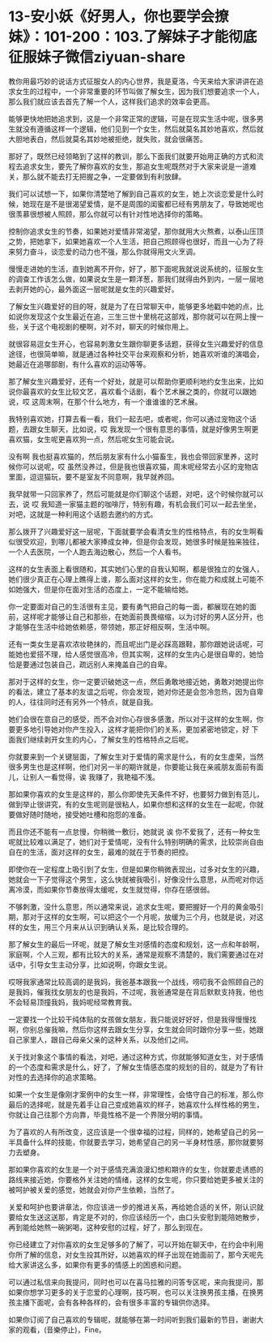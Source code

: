 # 13-安小妖《好男人，你也要学会撩妹》：101-200：103.了解妹子才能彻底征服妹子微信ziyuan-share

教你用最巧妙的说话方式征服女人的内心世界，我是夏洛，今天来给大家讲讲在追求女生的过程中，一个非常重要的环节叫做了解女生，因为我们想要追求一个人，那么我们就应该去首先了解一个人，这样我们追求的效率会更高。

能够更快地把她追求到，这是一个非常正常的逻辑，可是在现实生活中呢，很多男生就没有遵循这样一个逻辑，他们见到一个女生，然后就莫名其妙地喜欢，然后就大胆地表白，然后就莫名其妙地被拒绝，就失败，就会很痛苦。

那好了，既然已经领略到了这样的教训，那么下面我们就要开始用正确的方式和流程去追求女生，要先了解你喜欢的女生，那追女生呢既然对于大家来说是一道难关，那么就不能去打无把握之争，一定要做到有利放肆。

我们可以试想一下，如果你清楚地了解到自己喜欢的女生，她上次谈恋爱是什么时候，她现在是不是很渴望爱情，是不是周围的闺蜜都已经有男朋友了，导致她呢也很羡慕很想被人照顾，那么你就可以有针对性地选择你的策略。

控制你追求女生的节奏，如果她对爱情非常渴望，那你就用大火熬煮，以泰山压顶之势，把她拿下，如果她喜欢一个人生活，把自己照顾得也很好，而且一心为了将来努力奋斗，谈恋爱的动力也不强，那么你就得用文火烹调。

慢慢走进她的生活，直到她离不开你，好了，那下面呢我就说说系统的，征服女生的调查工作该怎么做，如果说女生是一颗洋葱，那我们就得由外到内，一层一层地去剥开她的心，最外面这一层呢就是女生的兴趣爱好。

了解女生兴趣爱好的目的呀，就是为了在日常聊天中，能够更多地戳中她的点，比如说你发现这个女生最近在追，三生三世十里桃花这部戏，那你就可以在网上搜一些，关于这个电视剧的梗啊，对不对，聊天的时候你用上。

就很容易逗女生开心，也容易刺激女生跟你聊更多话题，获得女生兴趣爱好的信息途径，也很简单嘛，就是通过各种社交平台来观察和分析，她喜欢听谁的演唱会，她最近在追哪部剧，有什么喜欢的运动等等。

那了解女生兴趣爱好，还有一个好处，就是可以帮助你更顺利地约女生出来，比如说你最喜欢的女生比较文艺，喜欢看个话剧，看个艺术展之类的，你就可以跟她说，哎 这周末啊，在那个什么地方，有一个谁谁谁的艺术展。

我特别喜欢她，打算去看一看，我们一起去吧，或者呢，你可以通过宠物这个话题，去跟女生聊天，比如说，哎 我发现一个很有意思的事情，就是好像男生啊更喜欢猫，女生呢更喜欢狗一点，然后呢女生可能会说。

没有啊 我也挺喜欢猫的，然后朋友家有什么小猫畜生，我也会带回家里养，这时候你可以说呢，哎 虽然没养过，但是我也很喜欢猫，周末呢经常去小区的宠物店里面，逗逗猫玩，要不是室友不同意啊，我早就养回。

我早就带一只回家养了，然后可能就是你们聊这个话题，对吧，这个时候你就可以去，说 哎 我知道一家猫主题的咖啡厅，特别有趣，有机会我们可以一起去坐坐，对吧，这就是一种利用这个话题去邀约的方式。

那么拨开了兴趣爱好这一层呢，下面就要学会看清女生的性格特点，有的女生啊看似很受欢迎，到哪儿都被大家捧成女神，但是你会发现，她很多时候是独来独往，一个人去医院，一个人跑去海边散心，然后一个人看书。

这样的女生表面上看很随和，其实她们心里的自我认知啊，都是很独立的女强人，她们很少真正在心理上瞧得上谁，那么面对这样的女生，你在能力和成就上可能不如她强大，但是你在面对生活的态度上，一定不能输给她。

你一定要面对自己的生活很有主见，要有勇气把自己的每一面，都展现在她的面前，这样呢才能够让自己和那些，在她面前畏畏缩缩，以为讨好的男人区分开，也才能够在生活中给她依赖感，带领她，那正好相反啊，生活中啊。

还有一类女生是喜欢浓妆艳抹的，而且呢出门是必踩高跟鞋，那你跟她说话呢，可能她也爱搭不理，给人感觉很高冷，但其实啊，这样的女生内心是很自卑的，她恰恰是要通过包装自己，疏远别人来掩盖自己的自卑。

那对于这样的女生，你一定要识破她这一点，然后勇敢地接近她，勇敢对她提出你的看法，建立了基本的友谊之后呢，你会发现，她对你还是会忽冷忽热，因为自卑的人，往往同时还有另外一个特点，就是自我。

她们会很在意自己的感受，而不会对你心存很多感激，所以对于这样的女生啊，你要更多地引导她对你产生投入，这样才能把你们的关系，更加紧密地锁定，好 下面我们继续剥开女生的内心，了解女生的性格特点之后呢。

你就要来到一个关键层面，了解女生对于爱情的需求是什么，有的女生虚荣，当然很多男生也是这样啊，他们对另一半的期许就是，你要能让我在亲戚朋友面前有面儿，让别人一看觉得，诶 我赚了，我艳福不浅。

那如果你喜欢的女生是这样的，那么你即使先天条件不好，也要努力做到有范儿，做到举止很讲究，有的女生呢则是很粘人，如果你想和这样的女生在一起呢，你就要做好随时随地，接受她吐槽和抱怨的准备。

而且你还不能有一点怠慢，你稍微一敷衍，她就说 诶 你不爱我了，还有一种女生呢就比较难以满足了，她们对于爱情呢，没有什么特别明确的需求，比较崇尚自由自在的生活，面对这样的女生，最难的就在于节奏的把控。

即使你在一定程度上吸引到了女生，但是如果你稍微表现出，过多对女生的兴趣，她就会一下子觉得这个男生，这么快就被我吸引，好像没什么意思，从而呢对你远离冷漠，而如果你节奏放得太缓呢，女生就觉得，你存在感很弱。

不够刺激，没什么意思，所以通常来说，追求女生呢，要把握好一个月的黄金吸引期，那对于这样的女生啊，可以把这个一个月呢，放缓为三个月，也就是说，对这样的女生，用三个月来从认识到确认关系，是比较合理的。

那了解女生的最后一环呢，就是了解女生对感情的态度和规划，这一点和年龄啊，家庭啊，个人三观，都有比较大的关系，通常是观察不清楚的，我们需要通过在对话中，引导女生主动分享，比如说啊，你跟女生说。

哎呀我家通常比较高调的是我妈，我爸基本跟我一个战线，唠叨我不会照顾自己的是我妈，催我找女朋友的也是我妈，不过呢，我爸通常是在背后默默支持我，他也不会轻易顶撞我妈，我妈呢经常教育我。

一定要找一个比较干纯体贴的女孩做女朋友，我只能说好好好，但是我得慢慢找啊，你别总催我嘛，然后你这样去跟女生分享，女生就会同时跟你分享一些，她跟自己家里人，跟自己母亲父亲的这种关系，以及他们之间。

关于找对象这个事情的看法，对吧，通过这种方式，你就能够知道女生，对于感情的一个态度和需求是什么，好了，了解女生情感态度的规划的目的，就是为了有针对性的去选择你的追求策略。

如果一个女生是像刚才案例中的女生一样，非常理性，会恪守自己的标准，那么你最后的选择呢，就是先着手让自己变成她喜欢的样子，她喜欢什么样性格的男生，你就让自己往那个方向靠，毕竟性格不是一个界限分明的事情。

为了喜欢的人有所改变，这应该是一个很幸福的过程，同样的，她希望自己的另一半具备什么样的技能，你就要去学习，她希望自己的另一半身材性感，那你就要努力去塑身。

那如果你喜欢的女生是一个对于感情充满浪漫幻想和期许的女生，你就要走诱惑的路线来接近她，你要格外关注她的情绪，这样的女生呢，你只要给她更多被关注的被呵护被关爱的感觉，她就会对你产生依赖，当然了。

关爱和呵护也要讲章法，你应该进一步的推进关系，再给她合适的关怀，刚认识就要给女生送这送那，肯定是不对的，你应该经历一个，由口头安慰到能陪她散步，再到能给她熬一碗粥喝，这种安慰的过程，好了，那么到现在。

你已经建立了对你喜欢的女生足够多的了解了，可以开始在聊天中，在约会中利用你所了解的信息，对女生投其所好，以她喜欢的样子出现在她面前了，那今天呢先给大家讲这么多，如果你有更多的情感上的困惑和问题。

可以通过私信来向我提问，同时也可以在喜马拉雅的问答专区呢，来向我提问，那如果你想学习更多的关于恋爱的心理啊，技巧啊，也可以关注换男孩主播，在换男孩主播下面呢，会有各种各样的，会有很多丰富的专辑供你选择。

如果你订阅了自己喜欢的专辑呢，就能够在第一时间听到我们最新的节目，谢谢大家的观看，(音樂停止)，Fine。

